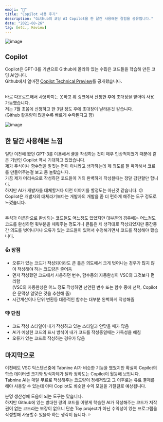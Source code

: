 ```yaml
---
emoji: "🚀"
title: "Copilot 사용 후기"
description: "Github의 코딩 AI Copilot을 한 달간 사용해본 경험을 공유합니다."
date: "2021-08-26"
tag: [etc., Review]
---
```


![image](https://user-images.githubusercontent.com/71566740/131648745-0ab54f7e-d004-434e-89d8-d401b8719f51.png)

## Copilot

Copilot은 GPT-3를 기반으로 Github에 올라와 있는 수많은 코드들을 학습해 만든 코딩 AI입니다.
<br>Github에서 얼마전 [Copilot Technical Preview](https://copilot.github.com/)를 공개했습니다.

<br>바로 다운로드해서 사용하지는 못하고 위 링크에서 신청한 후에 초대장을 받아야 사용 가능했습니다.
<br>저는 7월 초쯤에 신청하고 한 3일 정도 후에 초대장이 날라온것 같습니다.
<br>(Github 활동량이 많을수록 빠르게 수락된다고 함)

![image](https://user-images.githubusercontent.com/71566740/130893661-970498c3-c250-4d03-9096-f443737461d3.png)

## 한 달간 사용해본 느낌

일단 이전에 봤던 GPT-3를 이용해서 글을 작성하는 것이 매우 인상적이었기 때문에 같은 기반인 Copilot 역시 기대하고 있었습니다.
<br>제가 주석이나 함수명을 잘짓는 편이 아니라고 생각하는데 제 의도를 잘 파악해서 코르를 만들어주는걸 보고 좀 놀랐습니다.
<br>가끔 제가 머리속으로 작성하던 코드들이 거의 완벽하게 작성될때는 정말 감탄할만 합니다.
<br>하지만 AI가 개발자를 대체할거다 이런 이야기를 할정도는 아닌것 같습니다. :confused:
<br>Copilot은 개발자의 대체라기보다는 개발자의 개발을 좀 더 편하게 해주는 도구 정도로 느꼈습니다.

<br>주석과 이름만으로 완성되는 코드들도 어느정도 있었지만 대부분의 경우에는 어느정도 코드를 완성하면 뒷부분을 채워주는 정도거나 큰틀은 제 생각대로 작성되었지만 중간중간 의도를 벗어나거나 오류가 있는 코드들이 있어서 수정해가면서 코드를 작성해야 했습니다.

### 👍 장점

- 오류가 있는 코드가 작성되더라도 큰 틀은 의도에서 크게 벗어나는 경우가 많지 않아 작성해야 하는 코드량은 줄어듬
- 먼저 작성했던 코드에서 사용하던 변수, 함수등의 자동완성이 VSC의 그것보다 편리함
  <br>(VSC의 자동완성은 어느 정도 작성하면 선언된 변수 또는 함수 중에 선택, Copilot은 문맥상 알맞은 것을 추천해 줌)
- 시간계산이나 단위 변환등 대중적인 함수는 대부분 완벽하게 작성해줌

### 👎 단점

- 코드 작성 스타일이 내가 작성하고 있는 스타일과 안맞을 때가 많음
- AI가 예상한 코드의 표시 방식이 내가 코드를 작성중일때는 가독성을 해침
- 오류가 있는 코드로 작성하는 경우가 많음

## 마지막으로

이전에도 VSC 익스텐션중에 Tabnine AI가 비슷한 기능을 했었지만 확실히 Copilot의 학습 데이터셋 크기와 방식자체가 달라 정확도는 Copilot이 월등해 보입니다.
<br>Tabnine AI는 매달 무료로 작성해주는 코드량이 정해저있고 그 이후로는 유료 결제를 해야 사용할 수 있는데 아마 Copilot도 비슷한 수익 모델을 가질걸로 예상됩니다.

분명 생산성에 도움이 되는 도구는 맞습니다.
<br>하지만 Github에 있는 방대한 량의 코드를 이렇게 학습한 AI가 작성해주는 코드가 저작권이 없는 코드라는 보장이 없으니 단순 Toy project가 아닌 수익성이 있는 프로그램을 작성할때 사용할수 있을까 하는 생각이 듭니다. :sweat_drops:
